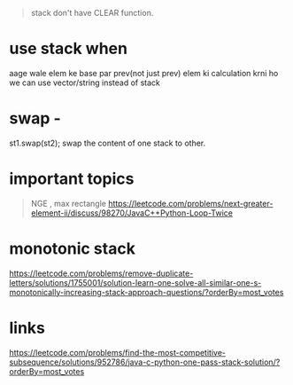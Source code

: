 > stack don't have CLEAR function.
# use stack when
aage wale elem ke base par prev(not just prev) elem ki calculation krni ho
we can use vector/string instead of stack
# swap - 
st1.swap(st2);
swap the content of one stack to other.

# important topics
> NGE , max rectangle
https://leetcode.com/problems/next-greater-element-ii/discuss/98270/JavaC++Python-Loop-Twice

# monotonic stack 
https://leetcode.com/problems/remove-duplicate-letters/solutions/1755001/solution-learn-one-solve-all-similar-one-s-monotonically-increasing-stack-approach-questions/?orderBy=most_votes

# links 
https://leetcode.com/problems/find-the-most-competitive-subsequence/solutions/952786/java-c-python-one-pass-stack-solution/?orderBy=most_votes